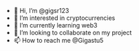 - 👋 Hi, I’m @gigsr123
- 👀 I’m interested in cryptocurrencies
- 🌱 I’m currently learning web3
- 💞️ I’m looking to collaborate on my project
- 📫 How to reach me @Gigastu5

<!---
gigsr123/gigsr123 is a ✨ special ✨ repository because its `README.md` (this file) appears on your GitHub profile.
You can click the Preview link to take a look at your changes.
--->
